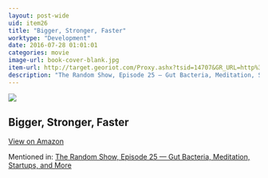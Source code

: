 ```yaml
---
layout: post-wide
uid: item26
title: "Bigger, Stronger, Faster"
worktype: "Development"
date: 2016-07-28 01:01:01
categories: movie
image-url: book-cover-blank.jpg
item-url: http://target.georiot.com/Proxy.ashx?tsid=14707&GR_URL=http%3A%2F%2Fwww.amazon.com%2FBigger-Stronger-Faster-Chris-Bell%2Fdp%2FB001LYV6K2%2F
description: "The Random Show, Episode 25 — Gut Bacteria, Meditation, Startups, and More"
---
```

<a href="http://target.georiot.com/Proxy.ashx?tsid=14707&GR_URL=http%3A%2F%2Fwww.amazon.com%2FBigger-Stronger-Faster-Chris-Bell%2Fdp%2FB001LYV6K2%2F" target="blank"><img src="../../../../img/thumbs/book-cover-blank.jpg" class="prod-img"></a>
<h2>Bigger, Stronger, Faster</h2>
<p><a class="btn btn-primary" href="http://target.georiot.com/Proxy.ashx?tsid=14707&GR_URL=http%3A%2F%2Fwww.amazon.com%2FBigger-Stronger-Faster-Chris-Bell%2Fdp%2FB001LYV6K2%2F" target="blank">View on Amazon</a><p>
<p>Mentioned in: <a href="http://fourhourworkweek.com/2014/08/22/the-random-show-episode-25-gut-bacteria-meditation-startups-and-more/" target="blank">The Random Show, Episode 25 — Gut Bacteria, Meditation, Startups, and More</a></p>
